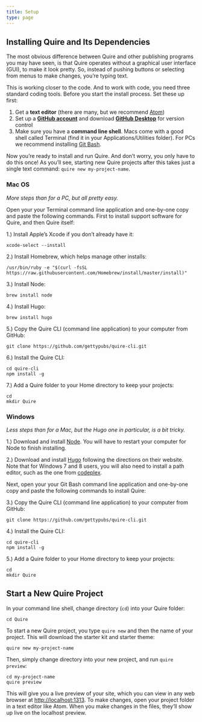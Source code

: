 ```yaml
---
title: Setup
type: page
---
```


## Installing Quire and Its Dependencies

The most obvious difference between Quire and other publishing programs you may have seen, is that Quire operates without a graphical user interface (GUI), to make it look pretty. So, instead of pushing buttons or selecting from menus to make changes, you’re typing text.

This is working closer to the code. And to work with code, you need three standard coding tools. Before you start the install process. Set these up first:

1. Get a **text editor** (there are many, but we recommend [Atom](https://atom.io/))
2. Set up a **[GitHub account](https://github.com/join)** and download **[GitHub Desktop](https://desktop.github.com/)** for version control
3. Make sure you have a **command line shell**. Macs come with a good shell called Terminal (find it in your Applications/Utilities folder). For PCs we recommend installing [Git Bash](https://git-for-windows.github.io/).

Now you’re ready to install and run Quire. And don’t worry, you only have to do this once! As you’ll see, starting new Quire projects after this takes just a single text command: `quire new my-project-name`.

### Mac OS

*More steps than for a PC, but all pretty easy.*

Open your your Terminal command line application and one-by-one copy and paste the following commands. First to install support software for Quire, and then Quire itself:


1.) Install Apple’s Xcode if you don’t already have it:

```
xcode-select --install
```

2.) Install Homebrew, which helps manage other installs:

```
/usr/bin/ruby -e "$(curl -fsSL https://raw.githubusercontent.com/Homebrew/install/master/install)"
```

3.) Install Node:

```
brew install node
```
4.) Install Hugo:

```
brew install hugo
```

5.) Copy the Quire CLI (command line application) to your computer from GitHub:

```
git clone https://github.com/gettypubs/quire-cli.git
```

6.) Install the Quire CLI:

```
cd quire-cli
npm install -g
```

7.) Add a Quire folder to your Home directory to keep your projects:

```
cd
mkdir Quire
```

### Windows

*Less steps than for a Mac, but the Hugo one in particular, is a bit tricky.*

1.) Download and install [Node](https://nodejs.org/en/download/). You will have to restart your computer for Node to finish installing.

2.) Download and install [Hugo](https://gohugo.io/getting-started/installing/#windows) following the directions on their website. Note that for Windows 7 and 8 users, you will also need to install a path editor, such as the one from [codeplex](https://patheditor2.codeplex.com/).

Next, open your your Git Bash command line application and one-by-one copy and paste the following commands to install Quire:

3.) Copy the Quire CLI (command line application) to your computer from GitHub:

```
git clone https://github.com/gettypubs/quire-cli.git
```

4.) Install the Quire CLI:

```
cd quire-cli
npm install -g
```

5.) Add a Quire folder to your Home directory to keep your projects:

```
cd
mkdir Quire
```

## Start a New Quire Project

In your command line shell, change directory (`cd`) into your Quire folder:

```
cd Quire
```

To start a new Quire project, you type `quire new` and then the name of your project. This will download the starter kit and starter theme:

```
quire new my-project-name
```

Then, simply change directory into your new project, and run `quire preview`:

```
cd my-project-name
quire preview
```

This will give you a live preview of your site, which you can view in any web browser at [http://localhost:1313](http://localhost:1313). To make changes, open your project folder in a text editor like Atom. When you make changes in the files, they’ll show up live on the localhost preview.




